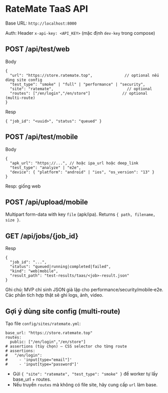# RateMate TaaS API

Base URL: `http://localhost:8000`

Auth: Header `x-api-key: <API_KEY>` (mặc định `dev-key` trong compose)

## POST /api/test/web

Body

```
{
  "url": "https://store.ratemate.top",              // optional nếu dùng site config
  "test_type": "smoke" | "full" | "performance" | "security",
  "site": "ratemate",                                // optional
  "routes": ["/en/login","/en/store"]              // optional (multi‑route)
}
```

Resp

```
{ "job_id": "<uuid>", "status": "queued" }
```

## POST /api/test/mobile

Body

```
{
  "apk_url": "https://...", // hoặc ipa_url hoặc deep_link
  "test_type": "analyze" | "e2e",
  "device": { "platform": "android" | "ios", "os_version": "13" }
}
```

Resp: giống web

## POST /api/upload/mobile

Multipart form-data with key `file` (apk/ipa). Returns `{ path, filename, size }`.

## GET /api/jobs/{job_id}

Resp

```
{
  "job_id": "...",
  "status": "queued|running|completed|failed",
  "kind": "web|mobile",
  "result_path": "test-results/taas/<job>-result.json"
}
```

Ghi chú: MVP chỉ sinh JSON giả lập cho performance/security/mobile‑e2e. Các phần tích hợp thật sẽ ghi logs, ảnh, video.

## Gợi ý dùng site config (multi‑route)

Tạo file `config/sites/ratemate.yml`:

```
base_url: "https://store.ratemate.top"
routes:
  public: ["/en/login","/en/store"]
# assertions (tùy chọn) – CSS selector cho từng route
# assertions:
#   "/en/login":
#     - 'input[type="email"]'
#     - 'input[type="password"]'
```

- Gửi `{ "site": "ratemate", "test_type": "smoke" }` để worker tự lấy base_url + routes.
- Nếu truyền `routes` mà không có file site, hãy cung cấp `url` làm base.


